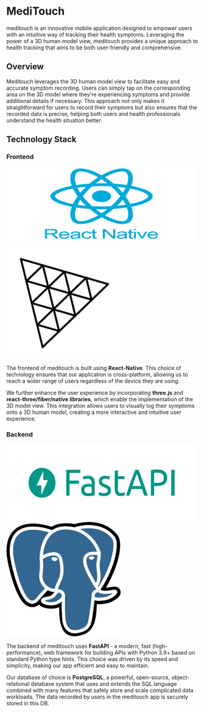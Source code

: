# MediTouch

meditouch is an innovative mobile application designed to empower users with an intuitive way of tracking their health symptoms. Leveraging the power of a 3D human model view, meditouch provides a unique approach to health tracking that aims to be both user-friendly and comprehensive.

## Overview

Meditouch leverages the 3D human model view to facilitate easy and accurate symptom recording. Users can simply tap on the corresponding area on the 3D model where they're experiencing symptoms and provide additional details if necessary. This approach not only makes it straightforward for users to record their symptoms but also ensures that the recorded data is precise, helping both users and health professionals understand the health situation better.

## Technology Stack

### Frontend
<img src="https://github.com/mindongdong/health-record/blob/main/app/src/assets/react_native.png?raw=true" height="200px" width="500px">
<img src="https://github.com/mindongdong/health-record/blob/main/app/src/assets/three.png?raw=true" height="300px" width="300px">

The frontend of meditouch is built using **React-Native**. This choice of technology ensures that our application is cross-platform, allowing us to reach a wider range of users regardless of the device they are using.

We further enhance the user experience by incorporating **three.js** and **react-three/fiber/native libraries**, which enable the implementation of the 3D model view. This integration allows users to visually log their symptoms onto a 3D human model, creating a more interactive and intuitive user experience.

### Backend
<img src="https://github.com/mindongdong/health-record/blob/main/app/src/assets/fastapi.png?raw=true" height="200px" width="500px">
<img src="https://github.com/mindongdong/health-record/blob/main/app/src/assets/postgresql.svg.png?raw=true" height="300px" width="300px">

The backend of meditouch uses **FastAPI** - a modern, fast (high-performance), web framework for building APIs with Python 3.9+ based on standard Python type hints. This choice was driven by its speed and simplicity, making our app efficient and easy to maintain.

Our database of choice is **PostgreSQL**, a powerful, open-source, object-relational database system that uses and extends the SQL language combined with many features that safely store and scale complicated data workloads. The data recorded by users in the meditouch app is securely stored in this DB.
